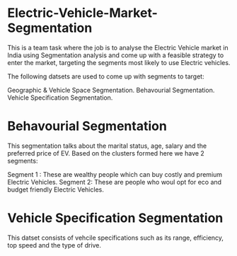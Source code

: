 # Electric-Vehicle-Market-Segmentation
This is a team task where the job is to analyse the Electric Vehicle market in India using Segmentation analysis and come up with a feasible strategy to enter the market, targeting the segments most likely to use Electric vehicles.

The following datsets are used to come up with segments to target:

Geographic & Vehicle Space Segmentation.
Behavourial Segmentation.
Vehicle Specification Segmentation.

# Behavourial Segmentation
This segmentation talks about the marital status, age, salary and the preferred price of EV. Based on the clusters formed here we have 2 segments:

Segment 1 : These are wealthy people which can buy costly and premium Electric Vehicles. Segment 2: These are people who woul opt for eco and budget friendly Electric Vehicles.

# Vehicle Specification Segmentation
This datset consists of vehcile specifications such as its range, efficiency, top speed and the type of drive.
